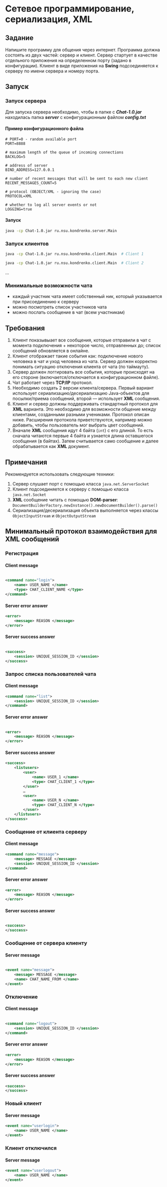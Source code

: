 # Сетевое программирование, сериализация, XML

## Задание

Напишите программу для общения через интернет. Программа должна состоять из двух частей: сервер и клиент. Сервер стартует в качестве отдельного приложения на определенном порту (задано в конфигурации). Клиент в виде приложения на **Swing** подсоединяется к серверу по имени сервера и номеру порта.

## Запуск

### Запуск сервера

Для запуска сервера необходимо, чтобы в папке с ***Chat-1.0.jar*** находилась папка ***server*** с конфигурационным файлом ***config.txt***

#### Пример конфигурационного файла

```properties
# PORT=0 - random available port
PORT=8888

# maximum length of the queue of incoming connections
BACKLOG=5

# address of server
BIND_ADDRESS=127.0.0.1

# number of recent messages that will be sent to each new client
RECENT_MESSAGES_COUNT=5

# protocol (OBJECT/XML - ignoring the case)
PROTOCOL=XML

# whether to log all server events or not
LOGGING=true
```

#### Запуск

```Bash
java -cp Chat-1.0.jar ru.nsu.kondrenko.server.Main
```

### Запуск клиентов

```Bash
java -cp Chat-1.0.jar ru.nsu.kondrenko.client.Main  # Client 1
```

```Bash
java -cp Chat-1.0.jar ru.nsu.kondrenko.client.Main  # Client 2
```

...

### Минимальные возможности чата

- каждый участник чата имеет собственный ник, который указывается при присоединению к серверу
- можно посмотреть список участников чата
- можно послать сообщение в чат (всем участникам)

## Требования

1. Клиент показывыает все сообщения, которые отправили в чат с момента подключения + некоторое число, отправленных до; список сообщений обновляется в онлайне.
2. Клиент отображает такие события как: подключение нового человека в чат и уход человека из чата. Сервер должен корректно понимать ситуацию отключения клиента от чата (по таймауту).
3. Сервер должен логгировать все события, которые происходят на его стороне (включается/отключается в конфигурационном файле).
4. Чат работает через **TCP/IP** протокол.
5. Необходимо создать 2 версии клиента/сервера. Первый вариант использует сериализацию/десериализацию Java-объектов для посылки/приема сообщений, второй — использует **XML** сообщения.
6. Клиент и сервер должны поддерживать стандартный протокол для **XML** варианта. Это необходимо для возможности общение между клиентами, созданными разными учениками. Протокол описан ниже. Расширения протокола приветствуются, например можно добавить, чтобы пользователь мог выбрать цвет сообщений.
7. Вначале **XML** сообщения идут 4 байта (`int`) с его длиной. То есть сначала читаются первые 4 байта и узнается длина оставшегося сообщения (в байтах). Затем считывается само сообщение и далее обрабатывается как **XML** документ.

## Примечания

Рекомендуется использовать следующие техники:

1. Сервер слушает порт с помощью класса `java.net.ServerSocket`
2. Клиент подсоединяется к серверу с помощью класса `java.net.Socket`
3. **XML** сообщение читать с помощью **DOM-parser**: `DocumentBuilderFactory.newInstance().newDocumentBuilder().parse()`
4. Сериализация/десериализация объекта выполняется через классы `ObjectInputStream` и `ObjectOutputStream`

## Минимальный протокол взаимодействия для XML сообщений

### Регистрация

#### Client message

```XML

<command name="login">
    <name> USER_NAME </name>
    <type> CHAT_CLIENT_NAME </type>
</command>
```

#### Server error answer

```XML
<error>
    <message> REASON </message>
</error>
```

#### Server success answer

```XML

<success>
    <session> UNIQUE_SESSION_ID </session>
</success>
```

### Запрос списка пользователей чата

#### Client message

```XML
<command name="list">
    <session> UNIQUE_SESSION_ID </session>
</command>
```

#### Server error answer

```XML

<error>
    <message> REASON </message>
</error>
```

#### Server success answer

```XML
<success>
    <listusers>
        <user>
            <name> USER_1 </name>
            <type> CHAT_CLIENT_1 </type>
        </user>
        …
        <user>
            <name> USER_N </name>
            <type> CHAT_CLIENT_N </type>
        </user>
    </listusers>
</success>
```

### Сообщение от клиента серверу

#### Client message

```XML
<command name="message">
    <message> MESSAGE </message>
    <session> UNIQUE_SESSION_ID </session>
</command>
```

#### Server error answer

```XML
<error>
    <message> REASON </message>
</error>
```

#### Server success answer

```XML

<success>
</success>
```

### Сообщение от сервера клиенту

#### Server message

```XML

<event name="message">
    <message> MESSAGE </message>
    <name> CHAT_NAME_FROM </name>
</event>
```

### Отключение

#### Client message

```XML

<command name="logout">
    <session> UNIQUE_SESSION_ID </session>
</command>
```

#### Server error answer

```XML
<error>
    <message> REASON </message>
</error>
```

#### Server success answer

```XML
<success>
</success>
```

### Новый клиент

#### Server message

```XML
<event name="userlogin">
    <name> USER_NAME </name>
</event>
```

### Клиент отключился

#### Server message

```XML
<event name="userlogout">
    <name> USER_NAME </name>
</event>
```
